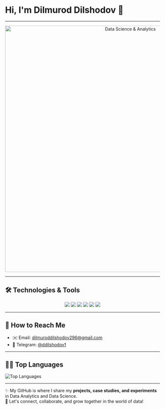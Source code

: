 # Hi, I'm Dilmurod Dilshodov 👋  

---

<!-- Banner Image -->
<p align="center">
  <img src="https://raw.githubusercontent.com/DilshodovDilmurod/DilshodovDilmurod/main/assets/datascience_banner.png" alt="Data Science & Analytics" width="800"/>
</p>

---

## 🛠️ Technologies & Tools  

<p align="center">
  <img src="https://img.shields.io/badge/Python-3776AB?style=for-the-badge&logo=python&logoColor=white" />
  <img src="https://img.shields.io/badge/SQL-336791?style=for-the-badge&logo=postgresql&logoColor=white" />
  <img src="https://img.shields.io/badge/PyTorch-EE4C2C?style=for-the-badge&logo=pytorch&logoColor=white" />
  <img src="https://img.shields.io/badge/Matlab-0076A8?style=for-the-badge&logo=mathworks&logoColor=white" />
  <img src="https://img.shields.io/badge/TensorFlow-FF6F00?style=for-the-badge&logo=tensorflow&logoColor=white" />
  <img src="https://img.shields.io/badge/Scikit--Learn-F7931E?style=for-the-badge&logo=scikitlearn&logoColor=white" />
</p>

---

## 📧 How to Reach Me  

- ✉️ Email: [dilmuroddilshodov296@gmail.com](mailto:dilmuroddilshodov296@gmail.com)  
- 📱 Telegram: [@ddilshodov1](https://t.me/ddilshodov1)  

---

## 🧑‍💻 Top Languages  

![Top Languages](https://github-readme-stats.vercel.app/api/top-langs/?username=DilshodovDilmurod&layout=compact&langs_count=6&hide_title=true&hide_border=true&theme=radical)  

---

✨ My GitHub is where I share my **projects, case studies, and experiments** in Data Analytics and Data Science.  
🚀 Let's connect, collaborate, and grow together in the world of data!
